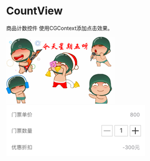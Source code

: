 # CountView
商品计数控件
使用CGContext添加点击效果。

![image](https://github.com/huanghe810229530/CountView/blob/master/666.gif)
![image](https://github.com/huanghe810229530/CountView/blob/master/effet.png)
